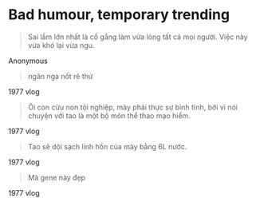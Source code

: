 # Bad humour, temporary trending

> Sai lầm lớn nhất là cố gắng làm vừa lòng tất cả mọi người. Việc này vừa khó lại vừa ngu.

Anonymous

> ngân nga nốt rê thứ

1977 vlog

> Ôi con cừu non tội nghiệp, mày phải thực sự bình tĩnh, bởi vì nói chuyện với tao là một bộ môn thể thao mạo hiểm.

1977 vlog

> Tao sẽ dội sạch linh hồn của mày bằng 6L nước.

1977 vlog

> Mã gene này đẹp

1977 vlog
